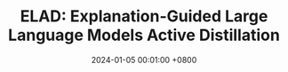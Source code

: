---
title:          "ELAD: Explanation-Guided Large Language Models Active Distillation"
date:           2024-01-05 00:01:00 +0800
selected:       true
pub:            "ACL"
pub_date:       "2024"
cover:          /assets/images/covers/cover1.jpg
authors:
- Yifei Zhang, Bo Pan, Chen Ling, Yuntong Hu, Liang Zhao
links:
  Paper: https://arxiv.org/pdf/2402.13098
---